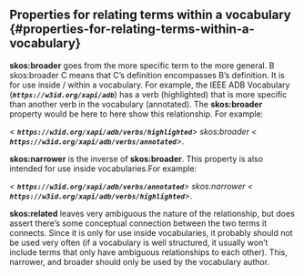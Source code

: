 ## Properties for relating terms within a vocabulary {#properties-for-relating-terms-within-a-vocabulary}

**skos:broader** goes from the more specific term to the more general. B skos:broader C means that C’s definition encompasses B’s definition. It is for use inside / within a vocabulary. For example, the IEEE ADB  Vocabulary (***```https://w3id.org/xapi/adb```***) has a verb (highlighted) that is more specific than another verb in the vocabulary (annotated). The **skos:broader** property would be here to here show this relationship. For example:

_< ***```https://w3id.org/xapi/adb/verbs/highlighted```***> skos:broader < ***```https://w3id.org/xapi/adb/verbs/annotated```***>_.

**skos:narrower** is the inverse of **skos:broader**. This property is also intended for use inside vocabularies.For example:

_< ***```https://w3id.org/xapi/adb/verbs/annotated```***> skos:narrower < ***```https://w3id.org/xapi/adb/verbs/highlighted```***>_.

**skos:related** leaves very ambiguous the nature of the relationship, but does assert there’s some conceptual connection between the two terms it connects. Since it is only for use inside vocabularies, it probably should not be used very often (if a vocabulary is well structured, it usually won’t include terms that only have ambiguous relationships to each other). This, narrower, and broader should only be used by the vocabulary author.